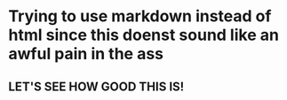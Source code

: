 # Trying to use markdown instead of html since this doenst sound like an awful pain in the ass

## LET'S SEE HOW GOOD THIS IS!
